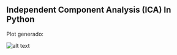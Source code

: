 ## Independent Component Analysis (ICA) In Python

Plot generado:

![alt text](http://url/to/img.png)